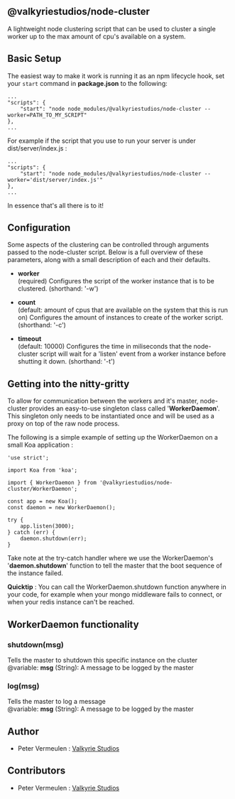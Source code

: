 ## @valkyriestudios/node-cluster

A lightweight node clustering script that can be used to cluster a single worker up to the max amount of cpu's available on a system.

## Basic Setup

The easiest way to make it work is running it as an npm lifecycle hook, set your `start` command in **package.json** to the following:

```
...
"scripts": {
    "start": "node node_modules/@valkyriestudios/node-cluster --worker=PATH_TO_MY_SCRIPT"
},
...

```

For example if the script that you use to run your server is under dist/server/index.js :

```
...
"scripts": {
    "start": "node node_modules/@valkyriestudios/node-cluster --worker='dist/server/index.js'"
},
...
```

In essence that's all there is to it!


## Configuration

Some aspects of the clustering can be controlled through arguments passed to the node-cluster script. Below is a full overview of these
parameters, along with a small description of each and their defaults.

- **worker**<br> (required)
Configures the script of the worker instance that is to be clustered. (shorthand: '-w')

- **count**<br> (default: amount of cpus that are available on the system that this is run on)
Configures the amount of instances to create of the worker script. (shorthand: '-c')

- **timeout**<br> (default: 10000)
Configures the time in miliseconds that the node-cluster script will wait for a 'listen' event from a worker instance before shutting it down.
(shorthand: '-t')

## Getting into the nitty-gritty

To allow for communication between the workers and it's master, node-cluster provides an easy-to-use singleton class called '**WorkerDaemon**'. This singleton only needs to be instantiated once and will be used as a proxy on top of the raw node process.

The following is a simple example of setting up the WorkerDaemon on a small Koa application :

```
'use strict';

import Koa from 'koa';

import { WorkerDaemon } from '@valkyriestudios/node-cluster/WorkerDaemon';

const app = new Koa();
const daemon = new WorkerDaemon();

try {
	app.listen(3000);
} catch (err) {
	daemon.shutdown(err);
}

```

Take note at the try-catch handler where we use the WorkerDaemon's '**daemon.shutdown**' function to tell the master that the boot sequence of the instance failed.

**Quicktip** : You can call the WorkerDaemon.shutdown function anywhere in your code, for example when your mongo middleware fails to connect, or when your redis instance can't be reached.

## WorkerDaemon functionality

### shutdown(msg)
Tells the master to shutdown this specific instance on the cluster<br>
@variable: **msg** (String): A message to be logged by the master


### log(msg)
Tells the master to log a message <br>
@variable: **msg** (String): A message to be logged by the master


## Author
- Peter Vermeulen : [Valkyrie Studios](www.valkyriestudios.be)


## Contributors
- Peter Vermeulen : [Valkyrie Studios](www.valkyriestudios.be)
